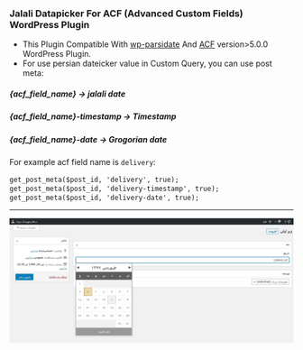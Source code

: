 ### Jalali Datapicker For ACF (Advanced Custom Fields) WordPress Plugin

- This Plugin Compatible With [wp-parsidate](https://fa.wordpress.org/plugins/wp-parsidate/) And [ACF](https://wordpress.org/plugins/advanced-custom-fields/) version>5.0.0 WordPress Plugin.
- For use persian dateicker value in Custom Query, you can use post meta:

##### {acf_field_name} -> jalali date
##### {acf_field_name}-timestamp -> Timestamp
##### {acf_field_name}-date -> Grogorian date

For example acf field name is `delivery`:

```
get_post_meta($post_id, 'delivery', true);
get_post_meta($post_id, 'delivery-timestamp', true);
get_post_meta($post_id, 'delivery-date', true);
```

---

![افزونه تاریخ شمسی برای ACF](https://raw.githubusercontent.com/mehrshaddarzi/acf-persian-datepicker/master/screenshot.jpg)
